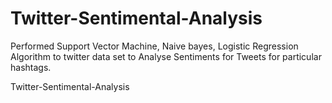 # Twitter-Sentimental-Analysis

Performed Support Vector Machine, Naive bayes, Logistic Regression Algorithm to twitter data set to Analyse Sentiments for Tweets for particular hashtags.

Twitter-Sentimental-Analysis
